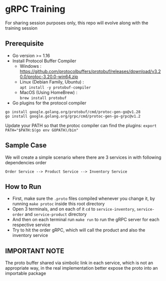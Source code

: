 # gRPC Training
For sharing session purposes only, this repo will evolve along with the training session

## Prerequisite
- Go version >= 1.16
- Install Protocol Buffer Compiler
    - Windows : https://github.com/protocolbuffers/protobuf/releases/download/v3.20.0/protoc-3.20.0-win64.zip
    - Linux (Debian Family, Ubuntu)  : <br />
    `apt install -y protobuf-compiler`
    - MacOS (Using HomeBrew) : <br />
    `brew install protobuf`
- Go plugins for the protocol compiler <br /> 
```
go install google.golang.org/protobuf/cmd/protoc-gen-go@v1.28
go install google.golang.org/grpc/cmd/protoc-gen-go-grpc@v1.2
```
Update your PATH so that the protoc compiler can find the plugins:
`export PATH="$PATH:$(go env GOPATH)/bin"`

## Sample Case
We will create a simple scenario where there are 3 services in with following dependencies order  
```
Order Service --> Product Service --> Inventory Service
```

## How to Run
- First, make sure the `.proto` files compiled whenever you change it, by running `make protoc` inside this root directory
- Open 3 terminals, and on each of it `cd` to `service-inventory`, `service-order` and `service-product` directory
- And then on each terminal run `make run` to run the gRPC server for each respective service
- Try to hit the order gRPC, which will call the product and also the inventory service

## IMPORTANT NOTE
The proto buffer shared via simbolic link in each service, which is not an appropriate way, in the real implementation better expose the proto into an importable package